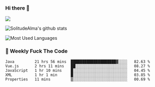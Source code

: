 ### Hi there 👋

<p>
  <a href="https://count.getloli.com/"><img src="https://count.getloli.com/get/@:solitudealma"></a>
</p>

![SolitudeAlma's github stats](https://github-readme-stats.vercel.app/api?username=solitudealma&show_icons=true&theme=radical)

![Most Used Languages](https://github-readme-stats.vercel.app/api/top-langs/?username=solitudealma&layout=compact&hide_border=true&theme=dark)
<!-- ![visitors](https://visitor-badge.glitch.me/badge?page_id=solitudealma.solitudealma.id) -->


### :dart: Weekly Fuck The Code

<!--START_SECTION:waka-->
```text
Java         21 hrs 56 mins  ████████████████████▓░░░░   82.63 % 
Vue.js       2 hrs 11 mins   ██░░░░░░░░░░░░░░░░░░░░░░░   08.27 % 
JavaScript   1 hr 10 mins    █░░░░░░░░░░░░░░░░░░░░░░░░   04.45 % 
XML          1 hr 1 min      █░░░░░░░░░░░░░░░░░░░░░░░░   03.85 % 
Properties   11 mins         ▒░░░░░░░░░░░░░░░░░░░░░░░░   00.69 % 
```
<!--END_SECTION:waka-->
